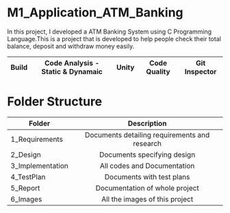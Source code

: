 # M1_Application_ATM_Banking

In this project, I developed a ATM Banking System using C Programming Language.This is a project that is developed to help people check their total balance, deposit and withdraw money easily.

| Build | Code Analysis - Static & Dynamaic | Unity | Code Quality | Git Inspector |
|---|---|---|---|---|


# Folder Structure
| Folder   |      Description     |  
|----------|:-------------:|
| 1_Requirements |  Documents detailing requirements and research |
| 2_Design |    Documents specifying design  | 
| 3_Implementation |   All codes and Documentation  |
| 4_TestPlan |  Documents with test plans |
| 5_Report |    Documentation of whole project  | 
| 6_Images |    All the images of this project  |
